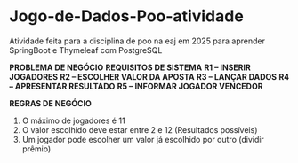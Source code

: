 # Jogo-de-Dados-Poo-atividade

Atividade feita para a disciplina de poo na eaj em 2025 para aprender SpringBoot e Thymeleaf com PostgreSQL 


**PROBLEMA DE NEGÓCIO**
**REQUISITOS DE SISTEMA**
**R1 – INSERIR JOGADORES**
**R2 – ESCOLHER VALOR DA APOSTA**
**R3 – LANÇAR DADOS**
**R4 – APRESENTAR RESULTADO**
**R5 – INFORMAR JOGADOR VENCEDOR**

**REGRAS DE NEGÓCIO**

1.	O máximo de jogadores é 11
2.	O valor escolhido deve estar entre 2 e 12 (Resultados possíveis)
3.	Um jogador pode escolher um valor já escolhido por outro (dividir prêmio)



 
